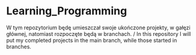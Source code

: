 # Learning_Programming
W tym repozytorium będę umieszczał swoje ukończone projekty, w gałęzi głównej, natomiast rozpoczęte będą w branchach.  /  In this repository I will put my completed projects in the main branch, while those started in branches.

